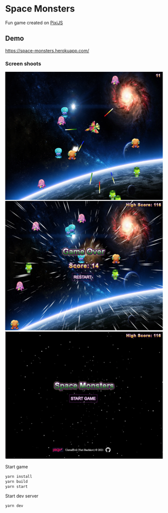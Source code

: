 # Space Monsters
Fun game created on [PixiJS](https://pixijs.com/)

## Demo
https://space-monsters.herokuapp.com/

### Screen shoots

![screenshot-1](doc/screen-shoot1.png)
![screenshot-2](doc/screen-shoot2.png)
![screenshot-3](doc/screen-shoot3.png)

Start game
```
yarn install
yarn build
yarn start
```

Start dev server
```
yarn dev
```
